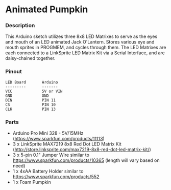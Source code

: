 # Animated Pumpkin

### Description

This Arduino sketch utilizes three 8x8 LED Matrixes to serve as the eyes and mouth of an LED animated Jack O'Lantern.  Stores various eye and mouth sprites in PROGMEM, and cycles through them.  The LED Matrixes are each connected to a LinkSprite LED Matrix Kit via a Serial Interface, and are daisy-chained together.

### Pinout

    LED Board       Arduino
    ---------       -------
    VCC             5V or VIN
    GND             GND
    DIN             PIN 11
    CS              PIN 10
    CLK             PIN 13

### Parts

* Arduino Pro Mini 328 - 5V/15MHz (https://www.sparkfun.com/products/11113)  
* 3 x LinkSprite MAX7219 8x8 Red Dot LED Matrix Kit (http://store.linksprite.com/max7219-8x8-red-dot-led-matrix-kit/)  
* 3 x 5-pin 0.1" Jumper Wire similar to https://www.sparkfun.com/products/10365 (length will vary based on need)  
* 1 x 4xAA Battery Holder similar to https://www.sparkfun.com/products/552  
* 1 x Foam Pumpkin  